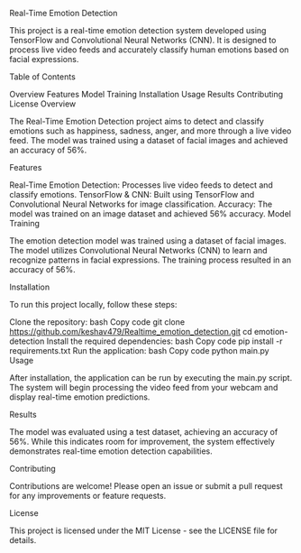 Real-Time Emotion Detection

This project is a real-time emotion detection system developed using TensorFlow and Convolutional Neural Networks (CNN). It is designed to process live video feeds and accurately classify human emotions based on facial expressions.

Table of Contents

Overview
Features
Model Training
Installation
Usage
Results
Contributing
License
Overview

The Real-Time Emotion Detection project aims to detect and classify emotions such as happiness, sadness, anger, and more through a live video feed. The model was trained using a dataset of facial images and achieved an accuracy of 56%.

Features

Real-Time Emotion Detection: Processes live video feeds to detect and classify emotions.
TensorFlow & CNN: Built using TensorFlow and Convolutional Neural Networks for image classification.
Accuracy: The model was trained on an image dataset and achieved 56% accuracy.
Model Training

The emotion detection model was trained using a dataset of facial images. The model utilizes Convolutional Neural Networks (CNN) to learn and recognize patterns in facial expressions. The training process resulted in an accuracy of 56%.

Installation

To run this project locally, follow these steps:

Clone the repository:
bash
Copy code
git clone https://github.com/keshav479/Realtime_emotion_detection.git
cd emotion-detection
Install the required dependencies:
bash
Copy code
pip install -r requirements.txt
Run the application:
bash
Copy code
python main.py
Usage

After installation, the application can be run by executing the main.py script. The system will begin processing the video feed from your webcam and display real-time emotion predictions.

Results

The model was evaluated using a test dataset, achieving an accuracy of 56%. While this indicates room for improvement, the system effectively demonstrates real-time emotion detection capabilities.

Contributing

Contributions are welcome! Please open an issue or submit a pull request for any improvements or feature requests.

License

This project is licensed under the MIT License - see the LICENSE file for details.
